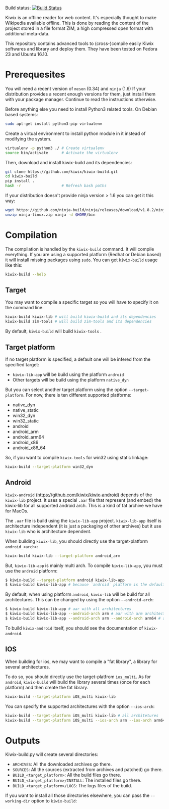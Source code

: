 Build status: [![Build Status](https://travis-ci.com/kiwix/kiwix-build.svg?branch=master)](https://travis-ci.com/kiwix/kiwix-build)

Kiwix is an offline reader for web content. It's especially thought to
make Wikipedia available offline. This is done by reading the content
of the project stored in a file format ZIM, a high compressed open
format with additional meta-data.

This repository contains advanced tools to (cross-)compile easily
Kiwix softwares and library and deploy them. They have been tested on
Fedora 23 and Ubuntu 16.10.

# Prerequesites

You will need a recent version of `meson` (0.34) and `ninja` (1.6) If
your distribution provides a recent enough versions for them, just
install them with your package manager. Continue to read the
instructions otherwise.

Before anything else you need to install Python3 related tools. On Debian
based systems:
```bash
sudo apt-get install python3-pip virtualenv
```

Create a virtual environment to install python module in it instead
of modifying the system.
```bash
virtualenv -p python3 ./ # Create virtualenv
source bin/activate      # Activate the virtualenv
```

Then, download and install kiwix-build and its dependencies:
```bash
git clone https://github.com/kiwix/kiwix-build.git
cd kiwix-build
pip install .
hash -r                  # Refresh bash paths
```

If your distribution doesn't provide ninja version > 1.6 you can get it
this way:
```bash
wget https://github.com/ninja-build/ninja/releases/download/v1.8.2/ninja-linux.zip
unzip ninja-linux.zip ninja -d $HOME/bin
```

# Compilation

The compilation is handled by the `kiwix-build` command. It will compile
everything. If you are using a supported platform (Redhat or Debian
based) it will install missing packages using `sudo`. You can get
`kiwix-build` usage like this:
```bash
kiwix-build --help
```

## Target

You may want to compile a specific target so you will have to specify it on the
command line:
```bash
kiwix-build kiwix-lib # will build kiwix-build and its dependencies
kiwix-build zim-tools # will build zim-tools and its dependencies
```

By default, `kiwix-build` will build `kiwix-tools` .

## Target platform

If no target platform is specified, a default one will be infered from
the specified target:
- `kiwix-lib-app` will be build using the platform `android`
- Other targets will be build using the platform `native_dyn`

But you can select another target platform using the option
`--target-platform`. For now, there is ten different supported
platforms:

- native_dyn
- native_static
- win32_dyn
- win32_static
- android
- android_arm
- android_arm64
- android_x86
- android_x86_64

So, if you want to compile `kiwix-tools` for win32 using static linkage:
```bash
kiwix-build --target-platform win32_dyn
```

## Android

`kiwix-android` (https://github.com/kiwix/kiwix-android) depends of
the `kiwix-lib` project.
It uses a special `.aar` file that represent (and embed) the kiwix-lib for
all supported android arch. This is a kind of fat archive we have for MacOs.

The `.aar` file is build using the `kiwix-lib-app` project.
`kiwix-lib-app` itself is architecture independent (it is just a packaging of
other archives) but it use `kiwix-lib` who is architecture dependent.

When building `kiwix-lib`, you should directly use the
target-platform `android_<arch>`:
```bash
kiwix-build kiwix-lib --target-platform android_arm
```

But, `kiwix-lib-app` is mainly multi arch.
To compile `kiwix-lib-app`, you must use the `android` platform:
```bash
$ kiwix-build --target-platform android kiwix-lib-app
$ kiwix-build kiwix-lib-app # because `android` platform is the default for `kiwix-lib-app`
```

By default, when using platform `android`, `kiwix-lib` will be build for
all architectures. This can be changed by using the option `--android-arch`:
```bash
$ kiwix-build kiwix-lib-app # aar with all architectures
$ kiwix-build kiwix-lib-app --android-arch arm # aar with arm architecture
$ kiwix-build kiwix-lib-app --android-arch arm --android-arch arm64 # aan with arm and arm64 architectures
```

To build `kiwix-android` itself, you should see the documentation of `kiwix-android`.

## IOS

When building for ios, we may want to compile a "fat library", a library
for several architectures.

To do so, you should directly use the target-platfrom `ios_multi`.
As for `android`, `kiwix-build` will build the library several times
(once for each platform) and then create the fat library.
```bash
kiwix-build --target-platform iOS_multi kiwix-lib
```

You can specify the supported architectures with the option `--ios-arch`:
```bash
kiwix-build --target-platform iOS_multi kiwix-lib # all architetures
kiwix-build --target-platform iOS_multi --ios-arch arm --ios-arch arm64 # arm and arm64 arch only
```


# Outputs

Kiwix-build.py will create several directories:
- `ARCHIVES`: All the downloaded archives go there.
- `SOURCES`: All the sources (extracted from archives and patched) go there.
- `BUILD_<target_platform>`: All the build files go there.
- `BUILD_<target_platform>/INSTALL`: The installed files go there.
- `BUILD_<target_platform>/LOGS`: The logs files of the build.

If you want to install all those directories elsewhere, you can pass the
`--working-dir` option to `kiwix-build`:
